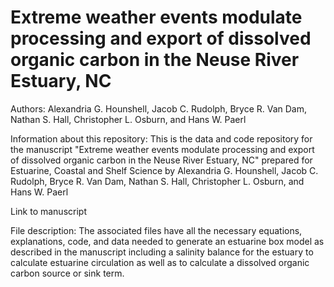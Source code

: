 # Extreme weather events modulate processing and export of dissolved organic carbon in the Neuse River Estuary, NC

Authors: Alexandria G. Hounshell, Jacob C. Rudolph, Bryce R. Van Dam, Nathan S. Hall, Christopher L. Osburn, and Hans W. Paerl

Information about this repository:
This is the data and code repository for the manuscript "Extreme weather events modulate processing and export of dissolved organic carbon in the Neuse River Estuary, NC" prepared for Estuarine, Coastal and Shelf Science by Alexandria G. Hounshell, Jacob C. Rudolph, Bryce R. Van Dam, Nathan S. Hall, Christopher L. Osburn, and Hans W. Paerl

Link to manuscript

File description:
The associated files have all the necessary equations, explanations, code, and data needed to generate an estuarine box model as described in the manuscript including a salinity balance for the estuary to calculate estuarine circulation as well as to calculate a dissolved organic carbon source or sink term.
